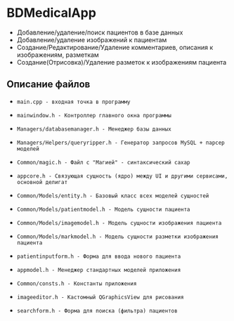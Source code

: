 # BDMedicalApp

- Добавление/удаление/поиск пациентов в базе данных
- Добавление/удаление изображений к пациентам
- Создание/Редактирование/Удаление комментариев, описания к изображениям, разметкам
- Создание(Отрисовка)/Удаление разметок к изображениям пациента

## Описание файлов

  -     main.cpp - входная точка в программу 
  -     mainwindow.h - Контроллер главного окна программы
  -     Managers/databasemanager.h - Менеджер базы данных
  -     Managers/Helpers/queryripper.h - Генератор запросов MySQL + парсер моделей
  -     Common/magic.h - Файл с "Магией" - синтаксический сахар
  -     appcore.h - Связующая сущность (ядро) между UI и другими сервисами, основной делигат
  -     Common/Models/entity.h - Базовый класс всех моделей сущностей
  -     Common/Models/patientmodel.h - Модель сущности пациента
  -     Common/Models/imagemodel.h - Модель сущности изображения пациента
  -     Common/Models/markmodel.h - Модель сущности разметки изображения пациента
  -     patientinputform.h - Форма для ввода нового пациента
  -     appmodel.h - Менеджер стандартных моделей приложения
  -     Common/consts.h - Константы приложения
  -     imageeditor.h - Кастомный QGraphicsView для рисования
  -     searchform.h - Форма для поиска (фильтра) пациентов
